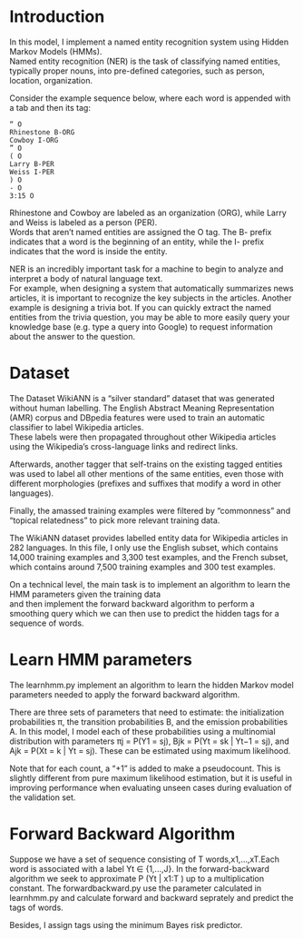 # Introduction
In this model, I implement a named entity recognition system using Hidden Markov Models (HMMs). \
Named entity recognition (NER) is the task of classifying named entities, typically proper nouns, into pre-defined categories, such as person, location, organization. 

Consider the example sequence below, where each word is appended with a tab and then its tag:

```
“ O 
Rhinestone B-ORG 
Cowboy I-ORG
” O 
( O 
Larry B-PER 
Weiss I-PER 
) O 
- O
3:15 O
```

Rhinestone and Cowboy are labeled as an organization (ORG), while Larry and Weiss is labeled as a person (PER). \
Words that aren’t named entities are assigned the O tag. The B- prefix indicates that a word is the beginning of an entity, while the I- prefix indicates that the word is inside the entity.

NER is an incredibly important task for a machine to begin to analyze and interpret a body of natural language text. \
For example, when designing a system that automatically summarizes news articles, it is important to recognize the key subjects in the articles. 
Another example is designing a trivia bot. If you can quickly extract the named entities from the trivia question, 
you may be able to more easily query your knowledge base (e.g. type a query into Google) to request information about the answer to the question.

# Dataset
The Dataset
WikiANN is a “silver standard” dataset that was generated without human labelling. The English Abstract Meaning Representation (AMR) corpus and DBpedia features were used to train an automatic classifier to label Wikipedia articles. \
These labels were then propagated throughout other Wikipedia articles using the Wikipedia’s cross-language links and redirect links. 

Afterwards, another tagger that self-trains on the existing tagged entities was used to label all other mentions of the same entities, 
even those with different morphologies (prefixes and suffixes that modify a word in other languages).

Finally, the amassed training examples were filtered by “commonness” and “topical relatedness” to pick more relevant training data.

The WikiANN dataset provides labelled entity data for Wikipedia articles in 282 languages. In this file, I only use the English subset, which contains 14,000 training examples and 3,300 test examples, 
and the French subset, which contains around 7,500 training examples and 300 test examples. 

On a technical level, the main task is to implement an algorithm to learn the HMM parameters given the training data \
and then implement the forward backward algorithm to perform a smoothing query which we can then use to predict the hidden tags for a sequence of words.

# Learn HMM parameters
The learnhmm.py implement an algorithm to learn the hidden Markov model parameters needed to apply the forward backward algorithm.

There are three sets of parameters that need to estimate: the initialization probabilities π, the transition probabilities B, and the emission probabilities A. 
In this model, I model each of these probabilities using a multinomial distribution with parameters πj = P(Y1 = sj), Bjk = P(Yt = sk | Yt−1 = sj), and Ajk = P(Xt = k | Yt = sj). These can be estimated using maximum likelihood.

Note that for each count, a “+1” is added to make a pseudocount. This is slightly different from pure maximum likelihood estimation, but it is useful in improving performance when evaluating unseen cases during evaluation of the validation set.

# Forward Backward Algorithm

Suppose we have a set of sequence consisting of T words,x1,...,xT.Each word is associated with a label Yt ∈ {1,...,J}. In the forward-backward algorithm we seek to approximate P (Yt | x1:T ) up to a multiplication constant. The forwardbackward.py use the parameter calculated in learnhmm.py and calculate forward and backward seprately and predict the tags of words.

Besides, I assign tags using the minimum Bayes risk predictor.
